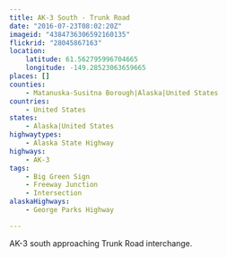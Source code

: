 ```yaml
---
title: AK-3 South - Trunk Road
date: "2016-07-23T08:02:20Z"
imageid: "4384736306592160135"
flickrid: "28045867163"
location:
    latitude: 61.562795996704665
    longitude: -149.28523063659665
places: []
counties:
    - Matanuska-Susitna Borough|Alaska|United States
countries:
    - United States
states:
    - Alaska|United States
highwaytypes:
    - Alaska State Highway
highways:
    - AK-3
tags:
    - Big Green Sign
    - Freeway Junction
    - Intersection
alaskaHighways:
    - George Parks Highway

---
```

AK-3 south approaching Trunk Road interchange.